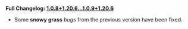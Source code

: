 **Full Changelog: [1.0.8+1.20.6...1.0.9+1.20.6](https://github.com/UltimatChamp/FabricBetterGrass/compare/1.0.8+1.20.6...1.0.9+1.20.6)**

- Some **snowy grass** _bugs_ from the previous version have been fixed. 
